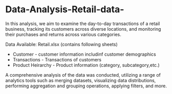 # Data-Analysis-Retail-data-
In this analysis, we aim to examine the day-to-day transactions of a retail business, tracking its customers across diverse locations, and monitoring their purchases and returns across various categories.

Data Available: Retail.xlsx (contains following sheets) <br />
  - Customer - customer information includinf customer demographics <br />
  - Transactions - Transactions of customers <br />
  - Product Heirarchy - Product information (category, subcategory,etc.) 

A comprehensive analysis of the data was conducted, utilizing a range of analytics tools such as merging datasets, visualizing data distributions, performing aggregation and grouping operations, applying filters, and more.
